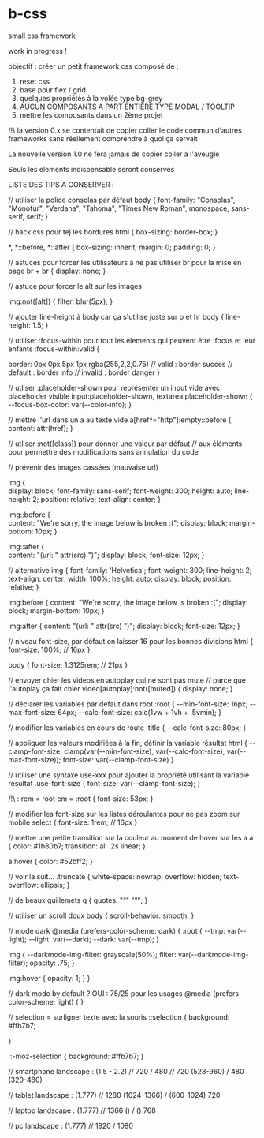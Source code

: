 # b-css
small css framework

work in progress !


objectif : créer un petit framework css composé de : 

1) reset css
2) base pour flex / grid
3) quelques propriétés à la volée type bg-grey
4) AUCUN COMPOSANTS A PART ENTIERE TYPE MODAL / TOOLTIP
5) mettre les composants dans un 2ème projet

/!\ la version 0.x se contentait de copier coller le code commun d'autres frameworks
sans réellement comprendre à quoi ça servait

La nouvelle version 1.0 ne fera jamais de copier coller a l'aveugle

Seuls les elements indispensable seront conserves


LISTE DES TIPS A CONSERVER : 

// utiliser la police consolas par défaut
body {
  font-family: "Consolas", "Monofur", "Verdana", "Tahoma", "Times New Roman", monospace, sans-serif, serif;
}

// hack css pour tej les bordures
html {
  box-sizing: border-box;
}

*,
*::before,
*::after {
  box-sizing: inherit;
  margin: 0;
  padding: 0;
}

// astuces pour forcer les utilisateurs à ne pas utiliser br pour la mise en page
br + br {
  display: none;
}

// astuce pour forcer le alt sur les images

img:not([alt]) { 
  filter: blur(5px);
}

// ajouter line-height à body car ça s'utilise juste sur p et hr
body {
  line-height: 1.5;
}

// utiliser :focus-within pour tout les elements qui peuvent être :focus et leur enfants
:focus-within:valid {

  border: 0px 0px 5px 1px rgba(255,2,2,0.75)
  // valid : border succes
  // default : border info
  // invalid : border danger
}

// utliser :placeholder-shown pour représenter un input vide avec placeholder visible
input:placeholder-shown, textarea:placeholder-shown {
  --focus-box-color: var(--color-info);
}

// mettre l'url dans un a au texte vide
a[href^="http"]:empty::before {
  content: attr(href);
}

// utliser :not([class]) pour donner une valeur par défaut 
// aux éléments pour permettre des modifications sans annulation du code


// prévenir des images cassées (mauvaise url)

img {  
  display: block;
  font-family: sans-serif;
  font-weight: 300;
  height: auto;
  line-height: 2;
  position: relative;
  text-align: center;
}

img::before {  
  content: "We're sorry, the image below is broken :(";
  display: block;
  margin-bottom: 10px;
}

img::after {  
  content: "(url: " attr(src) ")";
  display: block;
  font-size: 12px;
}



// alternative 
img {
  font-family: 'Helvetica';
  font-weight: 300;
  line-height: 2;  
  text-align: center;
  width: 100%;
  height: auto;
  display: block;
  position: relative;
}

img:before { 
  content: "We're sorry, the image below is broken :(";
  display: block;
  margin-bottom: 10px;
}

img:after { 
  content: "(url: " attr(src) ")";
  display: block;
  font-size: 12px;
}








// niveau font-size, par défaut on laisser 16 pour les bonnes divisions
html {
  font-size: 100%; // 16px
}

body {
  font-size: 1.3125rem; // 21px
}

// envoyer chier les videos en autoplay qui ne sont pas mute
// parce que l'autoplay ça fait chier
video[autoplay]:not([muted]) {
  display: none;
}

// déclarer les variables par défaut dans root
:root {
  --min-font-size: 16px;
  --max-font-size: 64px;
  --calc-font-size: calc(1vw + 1vh + .5vmin);
}

// modifier les variables en cours de route
.title {
  --calc-font-size: 80px;
}

// appliquer les valeurs modifiées à la fin, définir la variable résultat
html {
  --clamp-font-size: clamp(var(--min-font-size), var(--calc-font-size), var(--max-font-size));
  font-size: var(--clamp-font-size)
}

// utiliser une syntaxe use-xxx pour ajouter la propriété utilisant la variable résultat
.use-font-size {
  font-size: var(--clamp-font-size);
}

/!\ : rem = root em = 
:root {
  font-size: 53px;
}

// modifier les font-size sur les listes déroulantes pour ne pas zoom sur mobile
select {
  font-size: 1rem; // 16px
}

// mettre une petite transition sur la couleur au moment de hover sur les a
a {
 color: #1b80b7;
 transition: all .2s linear;
}

a:hover { color: #52bff2; }

// voir la suit... 
.truncate {
  white-space: nowrap;
  overflow: hidden;
  text-overflow: ellipsis;
}

// de beaux guillemets 
q {
    quotes: "“" "”";
}

// utiliser un scroll doux
body {
  scroll-behavior: smooth;
}

// mode dark
@media (prefers-color-scheme: dark) {
  :root {
    --tmp: var(--light);
    --light: var(--dark);
    --dark: var(--tmp);
  }

  img {
    --darkmode-img-filter: grayscale(50%);
    filter: var(--darkmode-img-filter);
    opacity: .75;
  }

  img:hover {
    opacity: 1;
  }
}

// dark mode by default ? OUI : 75/25 pour les usages
@media (prefers-color-scheme: light) {
}

// selection = surligner texte avec la souris
::selection {
  background: #ffb7b7;
  
}

::-moz-selection {
  background: #ffb7b7;
}

// smartphone landscape : (1.5 - 2.2)
// 720 / 480 
// 720 (528-960) / 480 (320-480)

// tablet landscape : (1.777)
// 1280 (1024-1366) / (600-1024) 720

// laptop landscape : (1.777)
// 1366 () / () 768

// pc landscape : (1.777)
// 1920 / 1080